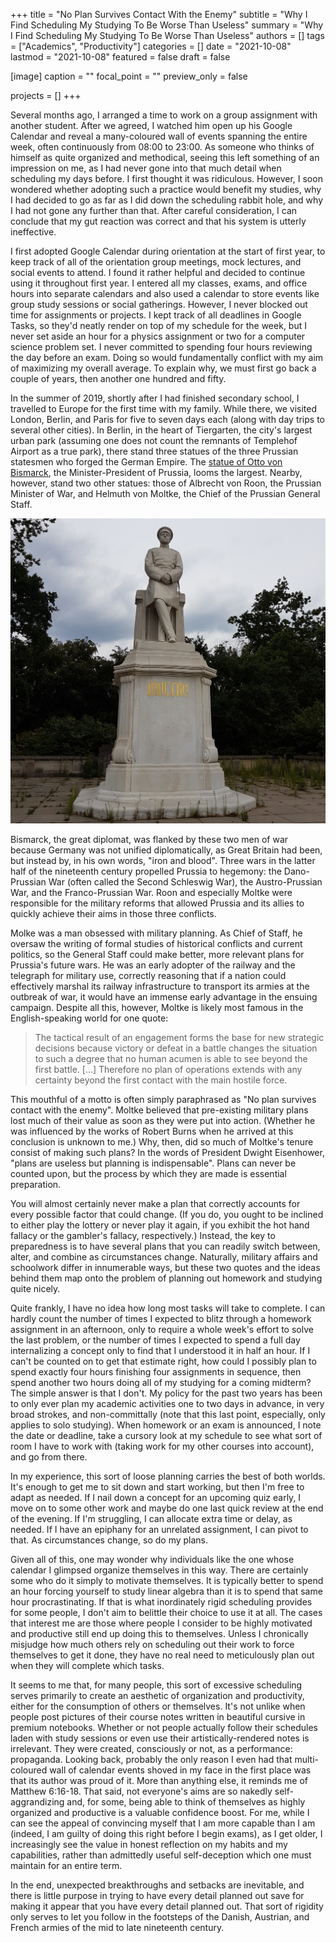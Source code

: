 +++
title = "No Plan Survives Contact With the Enemy"
subtitle = "Why I Find Scheduling My Studying To Be Worse Than Useless"
summary = "Why I Find Scheduling My Studying To Be Worse Than Useless"
authors = []
tags = ["Academics", "Productivity"]
categories = []
date = "2021-10-08"
lastmod = "2021-10-08"
featured = false
draft = false

[image]
caption = ""
focal_point = ""
preview_only = false

projects = []
+++

Several months ago, I arranged a time to work on a group assignment with another student. After we agreed, I watched him open up his Google Calendar and reveal a many-coloured wall of events spanning the entire week, often continuously from 08:00 to 23:00. As someone who thinks of himself as quite organized and methodical, seeing this left something of an impression on me, as I had never gone into that much detail when scheduling my days before. I first thought it was ridiculous. However, I soon wondered whether adopting such a practice would benefit my studies, why I had decided to go as far as I did down the scheduling rabbit hole, and why I had not gone any further than that. After careful consideration, I can conclude that my gut reaction was correct and that his system is utterly ineffective.

I first adopted Google Calendar during orientation at the start of first year, to keep track of all of the orientation group meetings, mock lectures, and social events to attend. I found it rather helpful and decided to continue using it throughout first year. I entered all my classes, exams, and office hours into separate calendars and also used a calendar to store events like group study sessions or social gatherings. However, I never blocked out time for assignments or projects. I kept track of all deadlines in Google Tasks, so they'd neatly render on top of my schedule for the week, but I never set aside an hour for a physics assignment or two for a computer science problem set. I never committed to spending four hours reviewing the day before an exam. Doing so would fundamentally conflict with my aim of maximizing my overall average. To explain why, we must first go back a couple of years, then another one hundred and fifty.

In the summer of 2019, shortly after I had finished secondary school, I travelled to Europe for the first time with my family. While there, we visited London, Berlin, and Paris for five to seven days each (along with day trips to several other cities). In Berlin, in the heart of Tiergarten, the city's largest urban park (assuming one does not count the remnants of Templehof Airport as a true park), there stand three statues of the three Prussian statesmen who forged the German Empire. The [statue of Otto von Bismarck](https://en.wikipedia.org/wiki/Bismarck_Memorial), the Minister-President of Prussia, looms the largest. Nearby, however, stand two other statues: those of Albrecht von Roon, the Prussian Minister of War, and Helmuth von Moltke, the Chief of the Prussian General Staff.

![Statue of Helmuth von Moltke in Berlin's Tiergarten](20190722_122023.jpg "Statue of Helmuth von Moltke in Berlin's Tiergarten")

Bismarck, the great diplomat, was flanked by these two men of war because Germany was not unified diplomatically, as Great Britain had been, but instead by, in his own words, "iron and blood". Three wars in the latter half of the nineteenth century propelled Prussia to hegemony: the Dano-Prussian War (often called the Second Schleswig War), the Austro-Prussian War, and the Franco-Prussian War. Roon and especially Moltke were responsible for the military reforms that allowed Prussia and its allies to quickly achieve their aims in those three conflicts.

Molke was a man obsessed with military planning. As Chief of Staff, he oversaw the writing of formal studies of historical conflicts and current politics, so the General Staff could make better, more relevant plans for Prussia's future wars. He was an early adopter of the railway and the telegraph for military use, correctly reasoning that if a nation could effectively marshal its railway infrastructure to transport its armies at the outbreak of war, it would have an immense early advantage in the ensuing campaign. Despite all this, however, Moltke is likely most famous in the English-speaking world for one quote:

> The tactical result of an engagement forms the base for new strategic decisions because victory or defeat in a battle changes the situation to such a degree that no human acumen is able to see beyond the first battle. \[...\] Therefore no plan of operations extends with any certainty beyond the first contact with the main hostile force.

This mouthful of a motto is often simply paraphrased as "No plan survives contact with the enemy". Moltke believed that pre-existing military plans lost much of their value as soon as they were put into action. (Whether he was influenced by the works of Robert Burns when he arrived at this conclusion is unknown to me.) Why, then, did so much of Moltke's tenure consist of making such plans? In the words of President Dwight Eisenhower, "plans are useless but planning is indispensable". Plans can never be counted upon, but the process by which they are made is essential preparation.

You will almost certainly never make a plan that correctly accounts for every possible factor that could change. (If you do, you ought to be inclined to either play the lottery or never play it again, if you exhibit the hot hand fallacy or the gambler's fallacy, respectively.) Instead, the key to preparedness is to have several plans that you can readily switch between, alter, and combine as circumstances change. Naturally, military affairs and schoolwork differ in innumerable ways, but these two quotes and the ideas behind them map onto the problem of planning out homework and studying quite nicely.

Quite frankly, I have no idea how long most tasks will take to complete. I can hardly count the number of times I expected to blitz through a homework assignment in an afternoon, only to require a whole week's effort to solve the last problem, or the number of times I expected to spend a full day internalizing a concept only to find that I understood it in half an hour. If I can't be counted on to get that estimate right, how could I possibly plan to spend exactly four hours finishing four assignments in sequence, then spend another two hours doing all of my studying for a coming midterm? The simple answer is that I don't. My policy for the past two years has been to only ever plan my academic activities one to two days in advance, in very broad strokes, and non-committally (note that this last point, especially, only applies to solo studying). When homework or an exam is announced, I note the date or deadline, take a cursory look at my schedule to see what sort of room I have to work with (taking work for my other courses into account), and go from there.

In my experience, this sort of loose planning carries the best of both worlds. It's enough to get me to sit down and start working, but then I'm free to adapt as needed. If I nail down a concept for an upcoming quiz early, I move on to some other work and maybe do one last quick review at the end of the evening. If I'm struggling, I can allocate extra time or delay, as needed. If I have an epiphany for an unrelated assignment, I can pivot to that. As circumstances change, so do my plans.

Given all of this, one may wonder why individuals like the one whose calendar I glimpsed organize themselves in this way. There are certainly some who do it simply to motivate themselves. It is typically better to spend an hour forcing yourself to study linear algebra than it is to spend that same hour procrastinating. If that is what inordinately rigid scheduling provides for some people, I don't aim to belittle their choice to use it at all. The cases that interest me are those where people I consider to be highly motivated and productive still end up doing this to themselves. Unless I chronically misjudge how much others rely on scheduling out their work to force themselves to get it done, they have no real need to meticulously plan out when they will complete which tasks.

It seems to me that, for many people, this sort of excessive scheduling serves primarily to create an aesthetic of organization and productivity, either for the consumption of others or themselves. It's not unlike when people post pictures of their course notes written in beautiful cursive in premium notebooks. Whether or not people actually follow their schedules laden with study sessions or even use their artistically-rendered notes is irrelevant. They were created, consciously or not, as a performance: propaganda. Looking back, probably the only reason I even had that multi-coloured wall of calendar events shoved in my face in the first place was that its author was proud of it. More than anything else, it reminds me of Matthew 6:16-18. That said, not everyone's aims are so nakedly self-aggrandizing and, for some, being able to think of themselves as highly organized and productive is a valuable confidence boost. For me, while I can see the appeal of convincing myself that I am more capable than I am (indeed, I am guilty of doing this right before I begin exams), as I get older, I increasingly see the value in honest reflection on my habits and my capabilities, rather than admittedly useful self-deception which one must maintain for an entire term.

In the end, unexpected breakthroughs and setbacks are inevitable, and there is little purpose in trying to have every detail planned out save for making it appear that you have every detail planned out. That sort of rigidity only serves to let you follow in the footsteps of the Danish, Austrian, and French armies of the mid to late nineteenth century.
